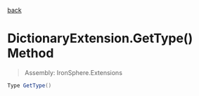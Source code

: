 ﻿

[back](/IronSphere.Extensions/types/DictionaryExtension)

# DictionaryExtension.GetType() Method

> Assembly: IronSphere.Extensions

```csharp
Type GetType()
```



 